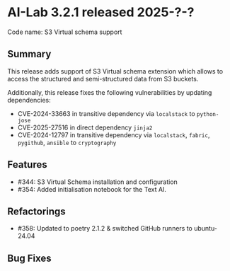 # AI-Lab 3.2.1 released 2025-?-?

Code name: S3 Virtual schema support

## Summary

This release adds support of S3 Virtual schema extension which allows to access 
the structured and semi-structured data from S3 buckets.

Additionally, this release fixes the following vulnerabilities by updating dependencies:
* CVE-2024-33663 in transitive dependency via `localstack` to `python-jose`
* CVE-2025-27516 in direct dependency `jinja2`
* CVE-2024-12797 in transitive dependency via `localstack`, `fabric`, `pygithub`, `ansible` to `cryptography`

## Features

* #344: S3 Virtual Schema installation and configuration
* #354: Added initialisation notebook for the Text AI.

## Refactorings

* #358: Updated to poetry 2.1.2 & switched GitHub runners to ubuntu-24.04

## Bug Fixes


